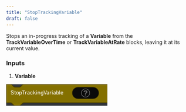 ```yaml
---
title: "StopTrackingVariable"
draft: false
---
```

Stops an in-progress tracking of a **Variable** from the **TrackVariableOverTime** or **TrackVariableAtRate** blocks, leaving it at its current value.
### Inputs
1. **Variable**

![StopTrackingVariable](https://raw.githubusercontent.com/battlefield-portal-community/Image-CDN/main/portal_blocks/StopTrackingVariable.png)